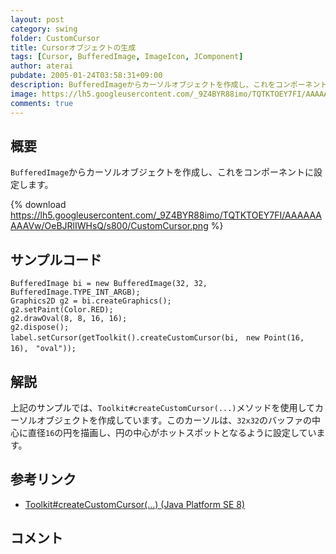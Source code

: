 ```yaml
---
layout: post
category: swing
folder: CustomCursor
title: Cursorオブジェクトの生成
tags: [Cursor, BufferedImage, ImageIcon, JComponent]
author: aterai
pubdate: 2005-01-24T03:58:31+09:00
description: BufferedImageからカーソルオブジェクトを作成し、これをコンポーネントに設定します。
image: https://lh5.googleusercontent.com/_9Z4BYR88imo/TQTKTOEY7FI/AAAAAAAAAVw/OeBJRlIWHsQ/s800/CustomCursor.png
comments: true
---
```

## 概要
`BufferedImage`からカーソルオブジェクトを作成し、これをコンポーネントに設定します。

{% download https://lh5.googleusercontent.com/_9Z4BYR88imo/TQTKTOEY7FI/AAAAAAAAAVw/OeBJRlIWHsQ/s800/CustomCursor.png %}

## サンプルコード
<pre class="prettyprint"><code>BufferedImage bi = new BufferedImage(32, 32, BufferedImage.TYPE_INT_ARGB);
Graphics2D g2 = bi.createGraphics();
g2.setPaint(Color.RED);
g2.drawOval(8, 8, 16, 16);
g2.dispose();
label.setCursor(getToolkit().createCustomCursor(bi,　new Point(16,　16),　"oval"));
</code></pre>

## 解説
上記のサンプルでは、`Toolkit#createCustomCursor(...)`メソッドを使用してカーソルオブジェクトを作成しています。このカーソルは、`32x32`のバッファの中心に直径`16`の円を描画し、円の中心がホットスポットとなるように設定しています。

## 参考リンク
- [Toolkit#createCustomCursor(...) (Java Platform SE 8)](http://docs.oracle.com/javase/jp/8/docs/api/java/awt/Toolkit.html#createCustomCursor-java.awt.Image-java.awt.Point-java.lang.String-)

<!-- dummy comment line for breaking list -->

## コメント
